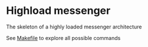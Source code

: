 # Highload messenger
The skeleton of a highly loaded messenger architecture

See [Makefile](Makefile) to explore all possible commands